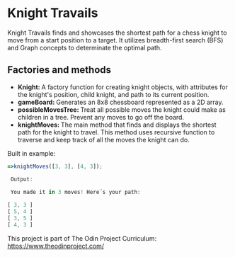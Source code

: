 # Knight Travails

Knight Travails finds and showcases the shortest path for a chess knight to move from a start position to a target. It utilizes breadth-first search (BFS) and Graph concepts to determinate the optimal path.

<h2>Factories and methods</h2>
<ul>
  <li><b>Knight: </b> A factory function for creating knight objects, with attributes for the knight's position, child knight, and path to its current position.</li>
  <li><b>gameBoard: </b>  Generates an 8x8 chessboard represented as a 2D array.</li>
  <li><b>possibleMovesTree: </b> Treat all possible moves the knight could make as children in a tree. Prevent any moves to go off the board.</li>
  <li><b>knightMoves: </b> The main method that finds and displays the shortest path for the knight to travel. This method uses recursive function to traverse and keep track of all the moves the knight can do.</li>
</ul>

Built in example:
```javascript
=>knightMoves([3, 3], [4, 3]);

 Output:
 
 You made it in 3 moves! Here´s your path:

[ 3, 3 ]
[ 5, 4 ]
[ 3, 5 ]
[ 4, 3 ]

```

This project is part of The Odin Project Curriculum: https://www.theodinproject.com/